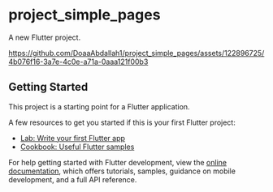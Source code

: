 # project_simple_pages

A new Flutter project.

https://github.com/DoaaAbdallah1/project_simple_pages/assets/122896725/4b076f16-3a7e-4c0e-a71a-0aaa121f00b3


## Getting Started

This project is a starting point for a Flutter application.

A few resources to get you started if this is your first Flutter project:

- [Lab: Write your first Flutter app](https://docs.flutter.dev/get-started/codelab)
- [Cookbook: Useful Flutter samples](https://docs.flutter.dev/cookbook)

For help getting started with Flutter development, view the
[online documentation](https://docs.flutter.dev/), which offers tutorials,
samples, guidance on mobile development, and a full API reference.
